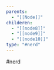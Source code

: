 ```yaml
---
parents:
  - "[[Node]]"
childeren:
  - "[[node8]]"
  - "[[node9]]"
  - "[[node10]]"
type: "#nerd"
---
```

#nerd